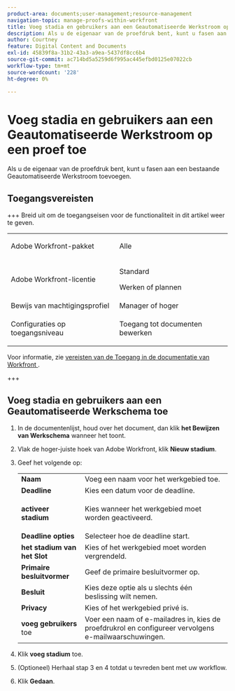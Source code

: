 ```yaml
---
product-area: documents;user-management;resource-management
navigation-topic: manage-proofs-within-workfront
title: Voeg stadia en gebruikers aan een Geautomatiseerde Werkstroom op een proef toe
description: Als u de eigenaar van de proefdruk bent, kunt u fasen aan een bestaande Geautomatiseerde Werkstroom toevoegen.
author: Courtney
feature: Digital Content and Documents
exl-id: 45839f8a-31b2-43a3-a9ea-5437df8cc6b4
source-git-commit: ac714bd5a5259d6f995ac445efbd0125e07022cb
workflow-type: tm+mt
source-wordcount: '228'
ht-degree: 0%

---
```


# Voeg stadia en gebruikers aan een Geautomatiseerde Werkstroom op een proef toe

Als u de eigenaar van de proefdruk bent, kunt u fasen aan een bestaande Geautomatiseerde Werkstroom toevoegen.

## Toegangsvereisten

+++ Breid uit om de toegangseisen voor de functionaliteit in dit artikel weer te geven.

<table style="table-layout:auto"> 
 <col> 
 <col> 
 <tbody> 
  <tr> 
   <td role="rowheader">Adobe Workfront-pakket</td> 
   <td> <p>Alle</p> </td> 
  </tr> 
  <tr> 
   <td role="rowheader">Adobe Workfront-licentie</td> 
   <td> 
   <p>Standard</p>
   <p>Werken of plannen</p> 
   </td> 
  </tr> 
  <tr> 
   <td role="rowheader">Bewijs van machtigingsprofiel </td> 
   <td>Manager of hoger</td> 
  </tr> 
  <tr> 
   <td role="rowheader">Configuraties op toegangsniveau</td> 
   <td> <p>Toegang tot documenten bewerken</p> </td> 
  </tr> 
 </tbody> 
</table>

Voor informatie, zie [ vereisten van de Toegang in de documentatie van Workfront ](/help/quicksilver/administration-and-setup/add-users/access-levels-and-object-permissions/access-level-requirements-in-documentation.md).

+++

## Voeg stadia en gebruikers aan een Geautomatiseerde Werkschema toe

1. In de documentenlijst, houd over het document, dan klik **het Bewijzen van Werkschema** wanneer het toont.
1. Vlak de hoger-juiste hoek van Adobe Workfront, klik **Nieuw stadium**.
1. Geef het volgende op:

   <table style="table-layout:auto"> 
    <col> 
    <col> 
    <tbody> 
     <tr> 
      <td role="rowheader"><strong> Naam </strong> </td> 
      <td>Voeg een naam voor het werkgebied toe.</td> 
     </tr> 
     <tr> 
      <td role="rowheader"><strong> Deadline </strong> </td> 
      <td>Kies een datum voor de deadline.</td> 
     </tr> 
     <tr> 
      <td role="rowheader"> <p><strong> activeer stadium </strong> </p> </td> 
      <td>Kies wanneer het werkgebied moet worden geactiveerd.</td> 
     </tr> 
     <tr> 
      <td role="rowheader"><strong> Deadline opties </strong> </td> 
      <td>Selecteer hoe de deadline start.</td> 
     </tr> 
     <tr> 
      <td role="rowheader"><strong> het stadium van het Slot </strong> </td> 
      <td>Kies of het werkgebied moet worden vergrendeld.</td> 
     </tr> 
     <tr> 
      <td role="rowheader"><strong> Primaire besluitvormer </strong> </td> 
      <td>Geef de primaire besluitvormer op.</td> 
     </tr> 
     <tr> 
      <td role="rowheader"><strong> Besluit </strong> </td> 
      <td>Kies deze optie als u slechts één beslissing wilt nemen. </td> 
     </tr> 
     <tr> 
      <td role="rowheader"><strong> Privacy </strong> </td> 
      <td>Kies of het werkgebied privé is.</td> 
     </tr> 
     <tr> 
      <td role="rowheader"><strong> voeg gebruikers </strong> toe </td> 
      <td>Voer een naam of e-mailadres in, kies de proefdrukrol en configureer vervolgens e-mailwaarschuwingen.</td> 
     </tr> 
    </tbody> 
   </table>

1. Klik **voeg stadium** toe.
1. (Optioneel) Herhaal stap 3 en 4 totdat u tevreden bent met uw workflow.
1. Klik **Gedaan**.
